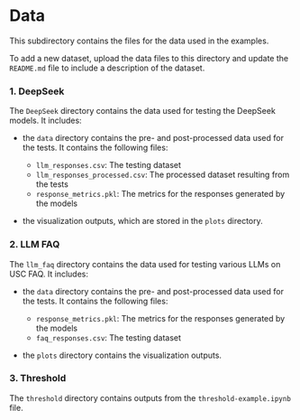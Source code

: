 # Data

This subdirectory contains the files for the data used in the examples.

To add a new dataset, upload the data files to this directory and update the `README.md` file to include a description of the dataset.

### 1. DeepSeek

The `DeepSeek` directory contains the data used for testing the DeepSeek models. It includes:

- the `data` directory contains the pre- and post-processed data used for the tests. It contains the following files:

  - `llm_responses.csv`: The testing dataset
  - `llm_responses_processed.csv`: The processed dataset resulting from the tests
  - `response_metrics.pkl`: The metrics for the responses generated by the models

- the visualization outputs, which are stored in the `plots` directory.

### 2. LLM FAQ

The `llm_faq` directory contains the data used for testing various LLMs on USC FAQ. It includes:

- the `data` directory contains the pre- and post-processed data used for the tests. It contains the following files:

  - `response_metrics.pkl`: The metrics for the responses generated by the models
  - `faq_responses.csv`: The testing dataset

- the `plots` directory contains the visualization outputs.

### 3. Threshold

The `threshold` directory contains outputs from the `threshold-example.ipynb` file.
